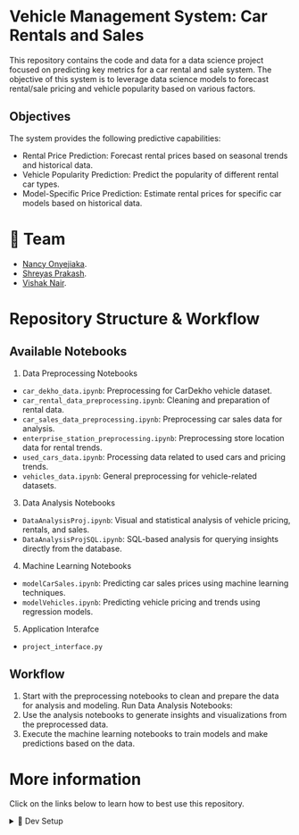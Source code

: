 
# Vehicle Management System: Car Rentals and Sales

This repository contains the code and data for a data science project focused on predicting key metrics for a car rental and sale system. The objective of this system is to leverage data science models to forecast rental/sale pricing and vehicle popularity based on various factors.

## Objectives

The system provides the following predictive capabilities:

- Rental Price Prediction: Forecast rental prices based on seasonal trends and historical data.
- Vehicle Popularity Prediction: Predict the popularity of different rental car types.
- Model-Specific Price Prediction: Estimate rental prices for specific car models based on historical data.

# 👥 **Team**

- [Nancy Onyejiaka](https://github.com/nancyonyejiaka).
- [Shreyas Prakash](https://github.com/shreyas115).
- [Vishak Nair](https://github.com/Vishak27).


# Repository Structure & Workflow

## Available Notebooks

1. Data Preprocessing Notebooks
- `car_dekho_data.ipynb`: Preprocessing for CarDekho vehicle dataset.
- `car_rental_data_preprocessing.ipynb`: Cleaning and preparation of rental data.
- `car_sales_data_preprocessing.ipynb`: Preprocessing car sales data for analysis.
- `enterprise_station_preprocessing.ipynb`: Preprocessing store location data for rental trends.
- `used_cars_data.ipynb`: Processing data related to used cars and pricing trends.
- `vehicles_data.ipynb`: General preprocessing for vehicle-related datasets.

3. Data Analysis Notebooks
- `DataAnalysisProj.ipynb`: Visual and statistical analysis of vehicle pricing, rentals, and sales.
- `DataAnalysisProjSQL.ipynb`: SQL-based analysis for querying insights directly from the database.

4. Machine Learning Notebooks
- `modelCarSales.ipynb`: Predicting car sales prices using machine learning techniques.
- `modelVehicles.ipynb`: Predicting vehicle pricing and trends using regression models.

5. Application Interafce
- `project_interface.py`

## Workflow
1. Start with the preprocessing notebooks to clean and prepare the data for analysis and modeling.
Run Data Analysis Notebooks:
2. Use the analysis notebooks to generate insights and visualizations from the preprocessed data.
3. Execute the machine learning notebooks to train models and make predictions based on the data.

# More information

Click on the links below to learn how to best use this repository.

<details><summary>🧰 Dev Setup</summary>

## 🧰 Dev Setup

### 🐍 The Python setup

1. Install [Python 3.9](python.org) or higher on your computer.
2. Install [anaconda](https://www.anaconda.com/products/individual) or [miniconda](https://docs.conda.io/en/latest/miniconda.html) on your computer.
3. Create a new conda environment:

    ```bash
    conda create -y -n=venv-vehicle-management-system python=3.10.8
    ```
4. Activate the environment and make sure you have `pip` installed inside that environment:

  ```console
  # the exact `activate` command will vary depending on your OS
  conda activate venv-vehicle-management-system 
  ```

💡 Remember to activate this particular `conda` environment whenever you reopen VSCode/the terminal.

10. Install required libraries

  ```console
  pip install -r requirements.txt
  ```

Now, whenever you open a Jupyter Notebook, you should see the `venv-vehicle-management-system` kernel available. You can also run `jupyter kernelspec list` to see all the kernels available on your computer.

</details>

